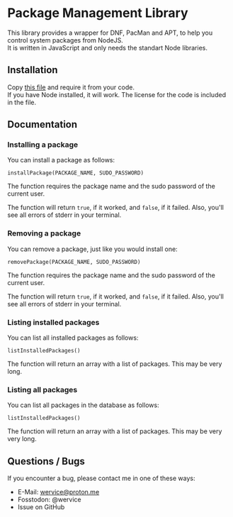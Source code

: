# Package Management Library
This library provides a wrapper for DNF, PacMan and APT, to help you control system packages from NodeJS.   
It is written in JavaScript and only needs the standart Node libraries.

## Installation
Copy [this file](zentrox/libs/packages.js) and require it from your code.   
If you have Node installed, it will work. The license for the code is included in the file.

## Documentation
### Installing a package
You can install a package as follows:
```
installPackage(PACKAGE_NAME, SUDO_PASSWORD)
```
The function requires the package name and the sudo password of the current user. 

The function will return `true`, if it worked, and `false`, if it failed. Also, you'll see all errors of stderr in your terminal.

### Removing a package
You can remove a package, just like you would install one:
```
removePackage(PACKAGE_NAME, SUDO_PASSWORD)
```
The function requires the package name and the sudo password of the current user. 

The function will return `true`, if it worked, and `false`, if it failed. Also, you'll see all errors of stderr in your terminal.

### Listing installed packages
You can list all installed packages as follows:
```
listInstalledPackages()
```

The function will return an array with a list of packages. This may be very long.

### Listing all packages
You can list all packages in the database as follows:
```
listInstalledPackages()
```

The function will return an array with a list of packages. This may be very very long.

## Questions / Bugs
If you encounter a bug, please contact me in one of these ways:
- E-Mail: wervice@proton.me
- Fosstodon: @wervice
- Issue on GitHub